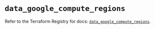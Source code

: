 # `data_google_compute_regions`

Refer to the Terraform Registry for docs: [`data_google_compute_regions`](https://registry.terraform.io/providers/hashicorp/google/5.21.0/docs/data-sources/compute_regions).
